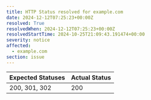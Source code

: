 ```yaml
---
title: HTTP Status resolved for example.com
date: 2024-12-12T07:25:23+00:00Z
resolved: True
resolvedWhen: 2024-12-12T07:25:23+00:00Z
resolvedStartTime: 2024-10-25T21:09:43.191474+00:00
severity: notice
affected:
  - example.com
section: issue
---
```


| Expected Statuses | Actual Status  |
|-------------------|----------------|
| 200, 301, 302 | 200 |
